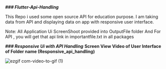 **_### Flutter-Api-Handling_**

This Repo i used some open source API for education purpose.
I am taking data from API and displaying data on app with responsive user interface. 

Note: All Application Ui ScreenShoot provided into OutputFile folder
      And For API , you will get that api link in importantfile.txt in all packages 

**_### Responsive Ui with API Handling_**
**Screen View Video of  User Interface of Folder name (Responsive_api_handling)**

![ezgif com-video-to-gif (1)](https://user-images.githubusercontent.com/37224638/89892554-746c9e00-dbf4-11ea-953c-65b3efe52ada.gif)

